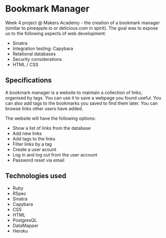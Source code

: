 Bookmark Manager
================

Week 4 project @ Makers Academy - the creation of a bookmark manager (similar to pineapple.io or delicious.com in spirit). The goal was to expose us to the following aspects of web development:

- Sinatra
- Integration testing: Capybara
- Relational databases
- Security considerations
- HTML / CSS


Specifications
--------------

A bookmark manager is a website to maintain a collection of links, organised by tags. You can use it to save a webpage you found useful. You can also add tags to the bookmarks you saved to find them later. You can browse links other users have added.

The website will have the following options:

- Show a list of links from the database
- Add new links
- Add tags to the links
- Filter links by a tag
- Create a user acount
- Log in and log out from the user account
- Password reset via email

Technologies used
-----------------

* Ruby
* RSpec
* Sinatra
* Capybara
* CSS
* HTML
* PostgresQL
* DataMapper
* Heroku
